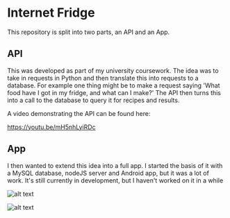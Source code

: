 # Internet Fridge

This repository is split into two parts, an API and an App.

## API

This was developed as part of my university coursework. The idea was to take in requests in Python and then translate this into requests to a database. For example one thing might be to make a request saying 'What food have I got in my fridge, and what can I make?' The API then turns this into a call to the database to query it for recipes and results.

A video demonstrating the API can be found here:

https://youtu.be/mH5nhLyiRDc

## App

I then wanted to extend this idea into a full app. I started the basis of it with a MySQL database, nodeJS server and Android app, but it was a lot of work. It's still currently in development, but I haven't worked on it in a while

![alt text](https://github.com/JamesCollerton/Internet_Fridge/tree/master/README_Images/Home_Screen.png  "Login_Screen")

![alt text](https://github.com/JamesCollerton/Internet_Fridge/tree/master/README_Images/Login_Screen.png "Home_Screen")

